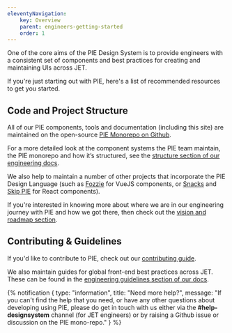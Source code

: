 ```yaml
---
eleventyNavigation:
    key: Overview
    parent: engineers-getting-started
    order: 1
---
```


One of the core aims of the PIE Design System is to provide engineers with a consistent set of components and best practices for creating and maintaining UIs across JET.

If you're just starting out with PIE, here's a list of recommended resources to get you started.

## Code and Project Structure

All of our PIE components, tools and documentation (including this site) are maintained on the open-source [PIE Monorepo on Github](https://github.com/justeattakeaway/pie).

For a more detailed look at the component systems the PIE team maintain, the PIE monorepo and how it’s structured, see the [structure section of our engineering docs](/engineers/getting-started/structure).

We also help to maintain a number of other projects that incorporate the PIE Design Language (such as [Fozzie](https://github.com/justeattakeaway/fozzie-components) for VueJS components, or [Snacks](https://snacks.takeaway.com/) and [Skip PIE](https://github.com/justeat/pie-project) for React components).

If you're interested in knowing more about where we are in our engineering journey with PIE and how we got there, then check out the [vision and roadmap section](/engineers/getting-started/our-vision).

## Contributing & Guidelines

If you'd like to contribute to PIE, check out our [contributing guide](/engineers/contributing/).

We also maintain guides for global front-end best practices across JET. These can be found in the [engineering guidelines section of our docs](/engineers/guidelines/overview).


<!-- N.B. for the future – we should include a components summary section here like this when we want to start advertising our components:

## Components


- [Storybook](https://www.pie.design/storybook/)
- [Component Documentation](/components)
-->


{% notification {
type: "information",
title: "Need more help?",
message: "If you can't find the help that you need, or have any other questions about developing using PIE, please do get in touch with us either via the **#help-designsystem** channel (for JET engineers) or by raising a Github issue or discussion on the PIE mono-repo."
} %}

